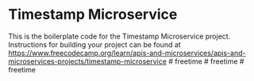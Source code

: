 # Timestamp Microservice

This is the boilerplate code for the Timestamp Microservice project. Instructions for building your project can be found at https://www.freecodecamp.org/learn/apis-and-microservices/apis-and-microservices-projects/timestamp-microservice
#   f r e e t i m e  
 #   f r e e t i m e  
 #   f r e e t i m e  
 